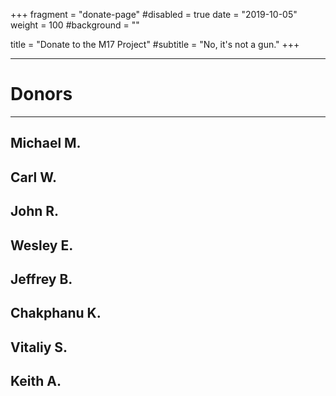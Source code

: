 +++
fragment = "donate-page"
#disabled = true
date = "2019-10-05"
weight = 100
#background = ""

title = "Donate to the M17 Project"
#subtitle = "No, it's not a gun."
+++

---

# Donors

---

## Michael M.
## Carl W.
## John R.
## Wesley E.
## Jeffrey B.
## Chakphanu K.
## Vitaliy S.
## Keith A.


